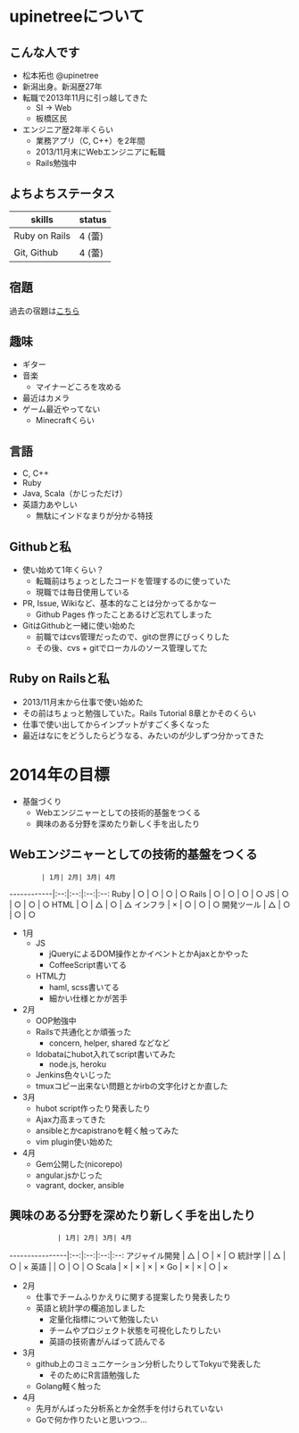 # upinetreeについて
## こんな人です
* 松本拓也 @upinetree
* 新潟出身。新潟歴27年
* 転職で2013年11月に引っ越してきた
  * SI -> Web
  * 板橋区民
* エンジニア歴2年半くらい
  * 業務アプリ（C, C++）を2年間
  * 2013/11月末にWebエンジニアに転職
  * Rails勉強中

## よちよちステータス

skills        | status
--------------|--------
Ruby on Rails | 4 (蕾)
Git, Github   | 4 (蕾)

## 宿題

過去の宿題は[こちら](https://gist.github.com/upinetree/c584c55571b209669867)

## 趣味
* ギター
* 音楽
  * マイナーどころを攻める
* 最近はカメラ
* ゲーム最近やってない
  * Minecraftくらい

## 言語
* C, C++
* Ruby
* Java, Scala（かじっただけ）
* 英語力あやしい
  * 無駄にインドなまりが分かる特技

## Githubと私
* 使い始めて1年くらい？
  * 転職前はちょっとしたコードを管理するのに使っていた
  * 現職では毎日使用している
* PR, Issue, Wikiなど、基本的なことは分かってるかなー
  * Github Pages 作ったことあるけど忘れてしまった
* GitはGithubと一緒に使い始めた
  * 前職ではcvs管理だったので、gitの世界にびっくりした
  * その後、cvs + gitでローカルのソース管理してた

## Ruby on Railsと私
* 2013/11月末から仕事で使い始めた
* その前はちょっと勉強していた。Rails Tutorial 8章とかそのくらい
* 仕事で使い出してからインプットがすごく多くなった
* 最近はなにをどうしたらどうなる、みたいのが少しずつ分かってきた

# 2014年の目標
* 基盤づくり
  * Webエンジニャーとしての技術的基盤をつくる
  * 興味のある分野を深めたり新しく手を出したり

## Webエンジニャーとしての技術的基盤をつくる

            | 1月| 2月| 3月| 4月
------------|:--:|:--:|:--:|:--:
Ruby        | ○ | ○ | ○ | ○
Rails       | ○ | ○ | ○ | ○
JS          | ○ | ○ | ○ | ○
HTML        | ○ | △ | ○ | △
インフラ    | × | ○ | ○ | ○
開発ツール  | △ | ○ | ○ | ○

* 1月
  * JS
    * jQueryによるDOM操作とかイベントとかAjaxとかやった
    * CoffeeScript書いてる
  * HTML力
    * haml, scss書いてる
    * 細かい仕様とかが苦手
* 2月
  * OOP勉強中
  * Railsで共通化とか頑張った
    * concern, helper, shared などなど
  * Idobataにhubot入れてscript書いてみた
    * node.js, heroku
  * Jenkins色々いじった
  * tmuxコピー出来ない問題とかirbの文字化けとか直した
* 3月
  * hubot script作ったり発表したり
  * Ajax力高まってきた
  * ansibleとかcapistranoを軽く触ってみた
  * vim plugin使い始めた
* 4月
  * Gem公開した(nicorepo)
  * angular.jsかじった
  * vagrant, docker, ansible


## 興味のある分野を深めたり新しく手を出したり

                | 1月| 2月| 3月| 4月
----------------|:--:|:--:|:--:|:--:
アジャイル開発  | △ | ○ | × | ○
統計学          |    | △ | ○ | ×
英語            |    | ○ | ○ | ○
Scala           | × | × | × | ×
Go              | × | × | ○ | ×

* 2月
  * 仕事でチームふりかえりに関する提案したり発表したり
  * 英語と統計学の欄追加しました
    * 定量化指標について勉強したい
    * チームやプロジェクト状態を可視化したりしたい
    * 英語の技術書がんばって読んでる
* 3月
  * github上のコミュニケーション分析したりしてTokyuで発表した
    * そのためにR言語勉強した
  * Golang軽く触った
* 4月
  * 先月がんばった分析系とか全然手を付けられていない
  * Goで何か作りたいと思いつつ…

